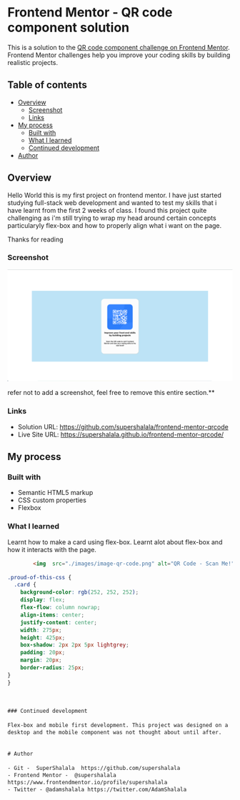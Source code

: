 # Frontend Mentor - QR code component solution

This is a solution to the [QR code component challenge on Frontend Mentor](https://www.frontendmentor.io/challenges/qr-code-component-iux_sIO_H). Frontend Mentor challenges help you improve your coding skills by building realistic projects. 

## Table of contents

- [Overview](#overview)
  - [Screenshot](#screenshot)
  - [Links](#links)
- [My process](#my-process)
  - [Built with](#built-with)
  - [What I learned](#what-i-learned)
  - [Continued development](#continued-development)
- [Author](#author)

## Overview

Hello World this is my first project on frontend mentor. I have just started studying full-stack web development and wanted to test my skills that i have learnt from the first 2 weeks of class. I found this project quite challenging as i'm still trying to wrap my head around certain concepts particularyly flex-box and how to properly align what i want on the page.

Thanks for reading 

### Screenshot

![](./images/Project%20Screenshot.png)

refer not to add a screenshot, feel free to remove this entire section.**

### Links

- Solution URL: https://github.com/supershalala/frontend-mentor-qrcode
- Live Site URL: https://supershalala.github.io/frontend-mentor-qrcode/

## My process

### Built with

- Semantic HTML5 markup
- CSS custom properties
- Flexbox


### What I learned

Learnt how to make a card using flex-box. Learnt alot about flex-box and how it interacts with the page. 

```html
        <img  src="./images/image-qr-code.png" alt="QR Code - Scan Me!">

```
```css
.proud-of-this-css {
  .card {
    background-color: rgb(252, 252, 252);
    display: flex;
    flex-flow: column nowrap;
    align-items: center;
    justify-content: center;
    width: 275px;
    height: 425px;
    box-shadow: 2px 2px 5px lightgrey;
    padding: 20px;
    margin: 20px;
    border-radius: 25px;
}
}
```

```


### Continued development

Flex-box and mobile first development. This project was designed on a desktop and the mobile component was not thought about until after. 


# Author

- Git -  SuperShalala  https://github.com/supershalala 
- Frontend Mentor -  @supershalala https://www.frontendmentor.io/profile/supershalala 
- Twitter - @adamshalala https://twitter.com/AdamShalala



